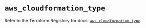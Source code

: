 # `aws_cloudformation_type`

Refer to the Terraform Registory for docs: [`aws_cloudformation_type`](https://registry.terraform.io/providers/hashicorp/aws/5.17.0/docs/resources/cloudformation_type).
